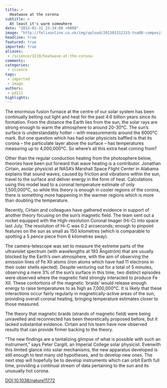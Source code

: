 ```yaml
---
title: >
  Heatwave at the corona
subtitle: >
  At least it's warm somewhere
date: "2013-01-31 23:34:08 +0000"
image: "http://felixonline.co.uk/img/upload/201301312333-tna08-composite_earth1_red.jpg"
headline: true
featured: true
imported: true
aliases:
 - /science/3210/heatwave-at-the-corona-
comments:
categories:
 - science
tags:
 - imported
 - image
authors:
 - pd111
highlights:
---
```


The enormous fusion furnace at the centre of our solar system has been continually belting out light and heat for the past 4.6 billion years since its formation. From the distance the Earth lies from the sun, the solar rays are strong enough to warm the atmosphere to around 20-30°C. The sun’s surface is understandably hotter – with measurements around the 6000°C mark. But one question which has had solar physicists baffled is that its corona – the particulate layer above the surface – has temperatures measuring up to 4,000,000°C. So where’s all this extra heat coming from?

Other than the regular conduction heating from the photosphere below, theories have been put forward that wave heating is a contributor. Jonathan Cirtain, asolar physicist at NASA’s Marshall Space Flight Center in Alabama explains that sound waves, caused by friction and vibrations within the sun, travel to the surface and deliver energy in the form of heat. Calculations using this model lead to a coronal temperature estimate of only 1,500,000°C, so while this theory is enough in cooler regions of the corona, there is something more happening in the warmer regions which is more than doubling the temperature.

Recently, Cirtain and colleagues have gathered evidence in support of another theory focusing on the sun’s magnetic field. The team sent out a rocket equipped with the High-resolution Coronal Imager (Hi-C) into space last July. The resolution of Hi-C was 0.2 arcseconds; enough to pinpoint features on the sun as small as 150 kilometres (which is comparable to spotting a 5 pence piece from 6 kilometres away).

The camera-telescope was set to measure the extreme parts of the ultraviolet spectrum (with wavelengths at 193 Ångström) that are usually blocked by the Earth’s own atmosphere, with the aim of observing the emission lines of Fe XII atoms (iron atoms which have had 11 electrons in their outer shells ejected). Despite venturing out for a total of 5 minutes, observing a mere 3% of the sun’s surface in this time, two distinct episodes were observed where the magnetic field strongly interacted to produce Fe XII. These contortions of the magnetic ‘braids’ would release enough energy to raise temperatures to as high as 7,000,000°C. It is likely that these interactions occur fairly regularly in magnetically-active areas of the sun, providing overall coronal heating, bringing temperature estimates closer to those measured.

The theory that magnetic braids (strands of magnetic field) were being unravelled and reconnected has been theoretically proposed before, but it lacked substantial evidence. Cirtain and his team have now observed results that can provide firmer backing to the theory.

“The new findings are a tantalizing glimpse of what is possible with such an instrument,” says Peter Cargill, an Imperial College solar physicist. Evenwith this limited glance into solar mechanisms, the new apparatus developed is still enough to test many old hypotheses, and to develop new ones. The next step will hopefully be to develop instruments which can orbit Earth full time, providing a continual stream of data pertaining to the sun and its unusually hot corona.

[DOI:10.1038/nature11772](http://www.nature.com/nature/journal/v493/n7433/full/nature11772.html)
